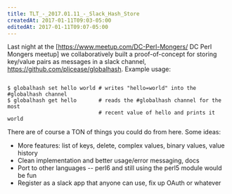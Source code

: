 ```yaml
---
title: TLT_-_2017.01.11_-_Slack_Hash_Store
createdAt: 2017-01-11T09:03-05:00
editedAt: 2017-01-11T09:07-05:00
---
```


Last night at the [https://www.meetup.com/DC-Perl-Mongers/ DC Perl Mongers meetup] we collaboratively built a proof-of-concept for storing key/value pairs as messages in a slack channel, https://github.com/plicease/globalhash. Example usage:

<code>
$ globalhash set hello world # writes "hello=world" into the #globalhash channel
$ globalhash get hello       # reads the #globalhash channel for the most
                             # recent value of hello and prints it
world
</code>

There are of course a TON of things you could do from here. Some ideas:
* More features: list of keys, delete, complex values, binary values, value history
* Clean implementation and better usage/error messaging, docs
* Port to other languages -- perl6 and still using the perl5 module would be fun
* Register as a slack app that anyone can use, fix up OAuth or whatever

